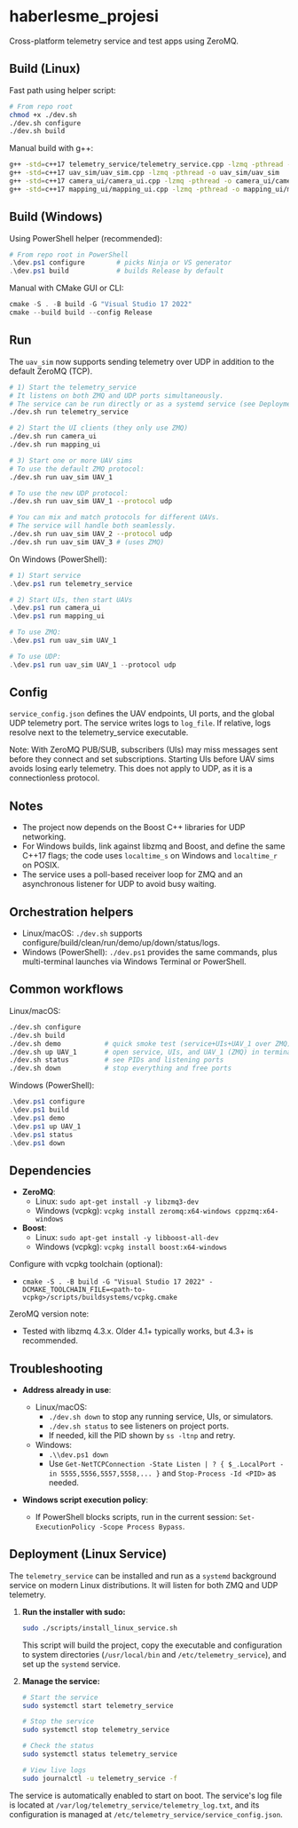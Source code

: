 # haberlesme_projesi

Cross-platform telemetry service and test apps using ZeroMQ.

## Build (Linux)

Fast path using helper script:

```bash
# From repo root
chmod +x ./dev.sh
./dev.sh configure
./dev.sh build
```

Manual build with g++:

```bash
g++ -std=c++17 telemetry_service/telemetry_service.cpp -lzmq -pthread -o telemetry_service/telemetry_service
g++ -std=c++17 uav_sim/uav_sim.cpp -lzmq -pthread -o uav_sim/uav_sim
g++ -std=c++17 camera_ui/camera_ui.cpp -lzmq -pthread -o camera_ui/camera_ui
g++ -std=c++17 mapping_ui/mapping_ui.cpp -lzmq -pthread -o mapping_ui/mapping_ui
```

## Build (Windows)

Using PowerShell helper (recommended):

```powershell
# From repo root in PowerShell
.\dev.ps1 configure        # picks Ninja or VS generator
.\dev.ps1 build            # builds Release by default
```

Manual with CMake GUI or CLI:

```powershell
cmake -S . -B build -G "Visual Studio 17 2022"
cmake --build build --config Release
```

## Run

The `uav_sim` now supports sending telemetry over UDP in addition to the default ZeroMQ (TCP).

```bash
# 1) Start the telemetry_service
# It listens on both ZMQ and UDP ports simultaneously.
# The service can be run directly or as a systemd service (see Deployment section).
./dev.sh run telemetry_service

# 2) Start the UI clients (they only use ZMQ)
./dev.sh run camera_ui
./dev.sh run mapping_ui

# 3) Start one or more UAV sims
# To use the default ZMQ protocol:
./dev.sh run uav_sim UAV_1

# To use the new UDP protocol:
./dev.sh run uav_sim UAV_1 --protocol udp

# You can mix and match protocols for different UAVs.
# The service will handle both seamlessly.
./dev.sh run uav_sim UAV_2 --protocol udp
./dev.sh run uav_sim UAV_3 # (uses ZMQ)
```

On Windows (PowerShell):

```powershell
# 1) Start service
.\dev.ps1 run telemetry_service

# 2) Start UIs, then start UAVs
.\dev.ps1 run camera_ui
.\dev.ps1 run mapping_ui

# To use ZMQ:
.\dev.ps1 run uav_sim UAV_1

# To use UDP:
.\dev.ps1 run uav_sim UAV_1 --protocol udp
```

## Config

`service_config.json` defines the UAV endpoints, UI ports, and the global UDP telemetry port. The service writes logs to `log_file`. If relative, logs resolve next to the telemetry_service executable.

Note: With ZeroMQ PUB/SUB, subscribers (UIs) may miss messages sent before they connect and set subscriptions. Starting UIs before UAV sims avoids losing early telemetry. This does not apply to UDP, as it is a connectionless protocol.

## Notes
- The project now depends on the Boost C++ libraries for UDP networking.
- For Windows builds, link against libzmq and Boost, and define the same C++17 flags; the code uses `localtime_s` on Windows and `localtime_r` on POSIX.
- The service uses a poll-based receiver loop for ZMQ and an asynchronous listener for UDP to avoid busy waiting.

## Orchestration helpers
- Linux/macOS: `./dev.sh` supports configure/build/clean/run/demo/up/down/status/logs.
- Windows (PowerShell): `./dev.ps1` provides the same commands, plus multi-terminal launches via Windows Terminal or PowerShell.

## Common workflows

Linux/macOS:

```bash
./dev.sh configure
./dev.sh build
./dev.sh demo           # quick smoke test (service+UIs+UAV_1 over ZMQ)
./dev.sh up UAV_1       # open service, UIs, and UAV_1 (ZMQ) in terminals
./dev.sh status         # see PIDs and listening ports
./dev.sh down           # stop everything and free ports
```

Windows (PowerShell):

```powershell
.\dev.ps1 configure
.\dev.ps1 build
.\dev.ps1 demo
.\dev.ps1 up UAV_1
.\dev.ps1 status
.\dev.ps1 down
```

## Dependencies

- **ZeroMQ**:
  - Linux: `sudo apt-get install -y libzmq3-dev`
  - Windows (vcpkg): `vcpkg install zeromq:x64-windows cppzmq:x64-windows`
- **Boost**:
  - Linux: `sudo apt-get install -y libboost-all-dev`
  - Windows (vcpkg): `vcpkg install boost:x64-windows`

Configure with vcpkg toolchain (optional):
  - `cmake -S . -B build -G "Visual Studio 17 2022" -DCMAKE_TOOLCHAIN_FILE=<path-to-vcpkg>/scripts/buildsystems/vcpkg.cmake`

ZeroMQ version note:
- Tested with libzmq 4.3.x. Older 4.1+ typically works, but 4.3+ is recommended.

## Troubleshooting

- **Address already in use**:
	- Linux/macOS:
		- `./dev.sh down` to stop any running service, UIs, or simulators.
		- `./dev.sh status` to see listeners on project ports.
		- If needed, kill the PID shown by `ss -ltnp` and retry.
	- Windows:
		- `.\\dev.ps1 down`
		- Use `Get-NetTCPConnection -State Listen | ? { $_.LocalPort -in 5555,5556,5557,5558,... }` and `Stop-Process -Id <PID>` as needed.

- **Windows script execution policy**:
	- If PowerShell blocks scripts, run in the current session: `Set-ExecutionPolicy -Scope Process Bypass`.

## Deployment (Linux Service)
The `telemetry_service` can be installed and run as a `systemd` background service on modern Linux distributions. It will listen for both ZMQ and UDP telemetry.

1.  **Run the installer with sudo:**
    ```bash
    sudo ./scripts/install_linux_service.sh
    ```
    This script will build the project, copy the executable and configuration to system directories (`/usr/local/bin` and `/etc/telemetry_service`), and set up the `systemd` service.

2.  **Manage the service:**
    ```bash
    # Start the service
    sudo systemctl start telemetry_service

    # Stop the service
    sudo systemctl stop telemetry_service

    # Check the status
    sudo systemctl status telemetry_service

    # View live logs
    sudo journalctl -u telemetry_service -f
    ```

The service is automatically enabled to start on boot. The service's log file is located at `/var/log/telemetry_service/telemetry_log.txt`, and its configuration is managed at `/etc/telemetry_service/service_config.json`.
